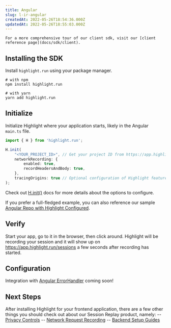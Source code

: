 ```yaml
---
title: Angular
slug: l-ir-angular
createdAt: 2022-05-26T18:54:36.000Z
updatedAt: 2022-05-26T18:55:03.000Z
---
```


```hint
For a more comprehensive tour of our client sdk, visit our [client reference page](docs/sdk/client).
```

## Installing the SDK

Install `highlight.run` using your package manager.

```shell
# with npm
npm install highlight.run

# with yarn
yarn add highlight.run
```

## Initialize

Initialize Highlight where your application starts, likely in the Angular `main.ts` file.

```typescript
import { H } from 'highlight.run';

H.init(
    "<YOUR_PROJECT_ID>", // Get your project ID from https://app.highlight.run/setup
    networkRecording: {
        enabled: true,
        recordHeadersAndBody: true,
    },
    tracingOrigins: true // Optional configuration of Highlight features
);
```

Check out [H.init()](/sdk/client#Hinit) docs for more details about the options to configure.

If you prefer a full-fledged example, you can also reference our sample [Angular Repo with Highlight Configured](https://github.com/highlight-run/example-angular).

## Verify

Start your app, go to it in the browser, then click around. Highlight will be recording your session and it will show up on <https://app.highlight.run/sessions> a few seconds after recording has started.

## Configuration

Integration with [Angular ErrorHandler](https://angular.io/api/core/ErrorHandler) coming soon!

## Next Steps

After installing Highlight for your frontend application, there are a few other things you should check out about our Session Replay product, namely:
-- [Privacy Controls](/docs/session-replay/privacy)
-- [Network Request Recording](/docs/session-replay/recording-network-requests-and-responses)
-- [Backend Setup Guides](/docs/getting-started/backend-sdk/overview)